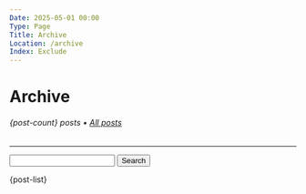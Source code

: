 ```yaml
---
Date: 2025-05-01 00:00
Type: Page
Title: Archive
Location: /archive
Index: Exclude
---
```


# Archive

###### {post-count} posts • [All posts](/)

---

<form action="/" method="get" class="search">
<label for="search"></label>
<input type="text" name="search">
<button type="submit">Search</button>
</form>

{post-list}
